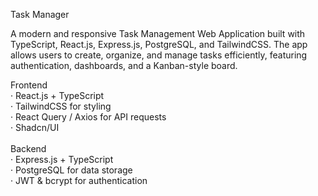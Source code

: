 Task Manager

A modern and responsive Task Management Web Application built with TypeScript, React.js, Express.js, PostgreSQL, and TailwindCSS. The app allows users to create, organize, and manage tasks efficiently, featuring authentication, dashboards, and a Kanban-style board.

Frontend<br/>
&middot; React.js + TypeScript<br/>
&middot; TailwindCSS for styling<br/>
&middot; React Query / Axios for API requests<br/>
&middot; Shadcn/UI<br/>
<br/>
Backend<br/>
&middot; Express.js + TypeScript<br/>
&middot; PostgreSQL for data storage<br/>
&middot; JWT & bcrypt for authentication<br/>

